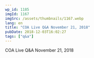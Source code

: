 ```yaml
---
wp_id: 1185
imgId: 1167
imgSrc: /assets/thumbnails/1167.webp
lang: en
title: "COA Live Q&A November 21, 2018"
pubDate: 2018-12-03T16:02:27
tags: ["q&a"]
---
```


<!-- page: 6 -->

<p>COA Live Q&amp;A November 21, 2018</p>
